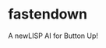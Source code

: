 <!--@+leo-ver=5-thin-->
<!--@+node:peckj.20130212140318.1379: * @file README.md-->
<!--@@language md-->
fastendown
==========

A newLISP AI for Button Up!
<!--@-leo-->

